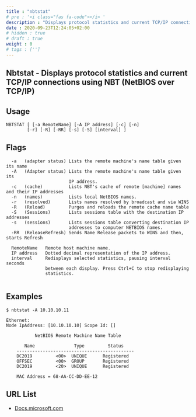 ```yaml
---
title : "nbtstat"
# pre : '<i class="fas fa-code"></i> '
description : "Displays protocol statistics and current TCP/IP connections using NBT (NetBIOS over TCP/IP)."
date : 2020-09-23T12:24:05+02:00
# hidden : true
# draft : true
weight : 0
# tags : ['']
---
```


## Nbtstat - Displays protocol statistics and current TCP/IP connections using NBT (NetBIOS over TCP/IP)

## Usage

```plain
NBTSTAT [ [-a RemoteName] [-A IP address] [-c] [-n]
        [-r] [-R] [-RR] [-s] [-S] [interval] ]
```

## Flags

```plain
  -a   (adapter status) Lists the remote machine's name table given its name
  -A   (Adapter status) Lists the remote machine's name table given its
                        IP address.
  -c   (cache)          Lists NBT's cache of remote [machine] names and their IP addresses
  -n   (names)          Lists local NetBIOS names.
  -r   (resolved)       Lists names resolved by broadcast and via WINS
  -R   (Reload)         Purges and reloads the remote cache name table
  -S   (Sessions)       Lists sessions table with the destination IP addresses
  -s   (sessions)       Lists sessions table converting destination IP
                        addresses to computer NETBIOS names.
  -RR  (ReleaseRefresh) Sends Name Release packets to WINS and then, starts Refresh

  RemoteName   Remote host machine name.
  IP address   Dotted decimal representation of the IP address.
  interval     Redisplays selected statistics, pausing interval seconds
               between each display. Press Ctrl+C to stop redisplaying
               statistics.


```

## Examples

```plain
$ nbtstat -A 10.10.10.11

Ethernet:
Node IpAddress: [10.10.10.10] Scope Id: []

           NetBIOS Remote Machine Name Table

       Name               Type         Status
    ---------------------------------------------
    DC2019         <00>  UNIQUE      Registered
    OFFSEC         <00>  GROUP       Registered
    DC2019         <20>  UNIQUE      Registered

    MAC Address = 68-AA-CC-DD-EE-12
```

## URL List

- [Docs.microsoft.com](https://docs.microsoft.com/en-us/windows-server/administration/windows-commands/nbtstat)
